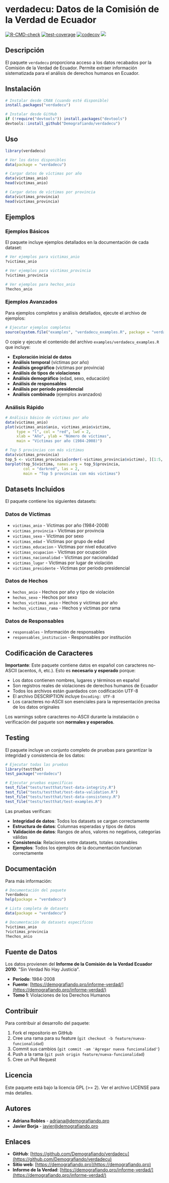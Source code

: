 # verdadecu: Datos de la Comisión de la Verdad de Ecuador

[![R-CMD-check](https://github.com/Demografiando/verdadecu/actions/workflows/check-standard.yaml/badge.svg)](https://github.com/Demografiando/verdadecu/actions/workflows/check-standard.yaml)
[![test-coverage](https://github.com/Demografiando/verdadecu/actions/workflows/test-coverage.yaml/badge.svg)](https://github.com/Demografiando/verdadecu/actions/workflows/test-coverage.yaml)
[![codecov](https://codecov.io/gh/Demografiando/verdadecu/branch/main/graph/badge.svg)](https://codecov.io/gh/Demografiando/verdadecu)
[![](https://cranlogs.r-pkg.org/badges/grand-total/verdadecu)](https://cran.rstudio.com/web/packages/verdadecu/index.html)

## Descripción

El paquete `verdadecu` proporciona acceso a los datos recabados por la Comisión de la Verdad de Ecuador. Permite extraer información sistematizada para el análisis de derechos humanos en Ecuador.

## Instalación

```r
# Instalar desde CRAN (cuando esté disponible)
install.packages("verdadecu")

# Instalar desde GitHub
if (!require("devtools")) install.packages("devtools")
devtools::install_github("Demografiando/verdadecu")
```

## Uso

```r
library(verdadecu)

# Ver los datos disponibles
data(package = "verdadecu")

# Cargar datos de víctimas por año
data(victimas_anio)
head(victimas_anio)

# Cargar datos de víctimas por provincia
data(victimas_provincia)
head(victimas_provincia)
```

## Ejemplos

### Ejemplos Básicos

El paquete incluye ejemplos detallados en la documentación de cada dataset:

```r
# Ver ejemplos para victimas_anio
?victimas_anio

# Ver ejemplos para victimas_provincia
?victimas_provincia

# Ver ejemplos para hechos_anio
?hechos_anio
```

### Ejemplos Avanzados

Para ejemplos completos y análisis detallados, ejecute el archivo de ejemplos:

```r
# Ejecutar ejemplos completos
source(system.file("examples", "verdadecu_examples.R", package = "verdadecu"))
```

O copie y ejecute el contenido del archivo `examples/verdadecu_examples.R` que incluye:

- **Exploración inicial de datos**
- **Análisis temporal** (víctimas por año)
- **Análisis geográfico** (víctimas por provincia)
- **Análisis de tipos de violaciones**
- **Análisis demográfico** (edad, sexo, educación)
- **Análisis de responsables**
- **Análisis por período presidencial**
- **Análisis combinado** (ejemplos avanzados)

### Análisis Rápido

```r
# Análisis básico de víctimas por año
data(victimas_anio)
plot(victimas_anio$anio, victimas_anio$victima,
     type = "l", col = "red", lwd = 2,
     xlab = "Año", ylab = "Número de víctimas",
     main = "Víctimas por año (1984-2008)")

# Top 5 provincias con más víctimas
data(victimas_provincia)
top_5 <- victimas_provincia[order(-victimas_provincia$victima), ][1:5, ]
barplot(top_5$victima, names.arg = top_5$provincia,
        col = "darkred", las = 2,
        main = "Top 5 provincias con más víctimas")
```

## Datasets Incluidos

El paquete contiene los siguientes datasets:

### Datos de Víctimas

- `victimas_anio` - Víctimas por año (1984-2008)
- `victimas_provincia` - Víctimas por provincia
- `victimas_sexo` - Víctimas por sexo
- `victimas_edad` - Víctimas por grupo de edad
- `victimas_educacion` - Víctimas por nivel educativo
- `victimas_ocupacion` - Víctimas por ocupación
- `victimas_nacionalidad` - Víctimas por nacionalidad
- `victimas_lugar` - Víctimas por lugar de violación
- `victimas_presidente` - Víctimas por período presidencial

### Datos de Hechos

- `hechos_anio` - Hechos por año y tipo de violación
- `hechos_sexo` - Hechos por sexo
- `hechos_victimas_anio` - Hechos y víctimas por año
- `hechos_victimas_rama` - Hechos y víctimas por rama

### Datos de Responsables

- `responsables` - Información de responsables
- `responsables_institucion` - Responsables por institución

## Codificación de Caracteres

**Importante**: Este paquete contiene datos en español con caracteres no-ASCII (acentos, ñ, etc.). Esto es **necesario y esperado** porque:

- Los datos contienen nombres, lugares y términos en español
- Son registros reales de violaciones de derechos humanos de Ecuador
- Todos los archivos están guardados con codificación UTF-8
- El archivo DESCRIPTION incluye `Encoding: UTF-8`
- Los caracteres no-ASCII son esenciales para la representación precisa de los datos originales

Los warnings sobre caracteres no-ASCII durante la instalación o verificación del paquete son **normales y esperados**.

## Testing

El paquete incluye un conjunto completo de pruebas para garantizar la integridad y consistencia de los datos:

```r
# Ejecutar todas las pruebas
library(testthat)
test_package("verdadecu")

# Ejecutar pruebas específicas
test_file("tests/testthat/test-data-integrity.R")
test_file("tests/testthat/test-data-validation.R")
test_file("tests/testthat/test-data-consistency.R")
test_file("tests/testthat/test-examples.R")
```

Las pruebas verifican:
- **Integridad de datos**: Todos los datasets se cargan correctamente
- **Estructura de datos**: Columnas esperadas y tipos de datos
- **Validación de datos**: Rangos de años, valores no negativos, categorías válidas
- **Consistencia**: Relaciones entre datasets, totales razonables
- **Ejemplos**: Todos los ejemplos de la documentación funcionan correctamente

## Documentación

Para más información:

```r
# Documentación del paquete
?verdadecu
help(package = "verdadecu")

# Lista completa de datasets
data(package = "verdadecu")

# Documentación de datasets específicos
?victimas_anio
?victimas_provincia
?hechos_anio
```

## Fuente de Datos

Los datos provienen del **Informe de la Comisión de la Verdad Ecuador 2010**: "Sin Verdad No Hay Justicia".

- **Período**: 1984-2008
- **Fuente**: [https://demografiando.pro/informe-verdad/](https://demografiando.pro/informe-verdad/)
- **Tomo 1**: Violaciones de los Derechos Humanos

## Contribuir

Para contribuir al desarrollo del paquete:

1. Fork el repositorio en GitHub
2. Cree una rama para su feature (`git checkout -b feature/nueva-funcionalidad`)
3. Commit sus cambios (`git commit -am 'Agregar nueva funcionalidad'`)
4. Push a la rama (`git push origin feature/nueva-funcionalidad`)
5. Cree un Pull Request

## Licencia

Este paquete está bajo la licencia GPL (>= 2). Ver el archivo LICENSE para más detalles.

## Autores

- **Adriana Robles** - [adriana@demografiando.pro](mailto:adriana@demografiando.pro)
- **Javier Borja** - [javier@demografiando.pro](mailto:javier@demografiando.pro)

## Enlaces

- **GitHub**: [https://github.com/Demografiando/verdadecu](https://github.com/Demografiando/verdadecu)
- **Sitio web**: [https://demografiando.pro](https://demografiando.pro)
- **Informe de la Verdad**: [https://demografiando.pro/informe-verdad/](https://demografiando.pro/informe-verdad/)
